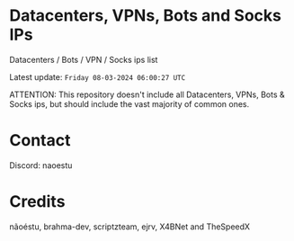 # Datacenters, VPNs, Bots and Socks IPs
 
Datacenters / Bots / VPN / Socks ips list

Latest update: `Friday 08-03-2024 06:00:27 UTC` 

ATTENTION: This repository doesn't include all Datacenters, VPNs, Bots & Socks ips, 
but should include the vast majority of common ones.

# Contact
Discord: naoestu

# Credits
nãoéstu, brahma-dev, scriptzteam, ejrv, X4BNet and TheSpeedX
